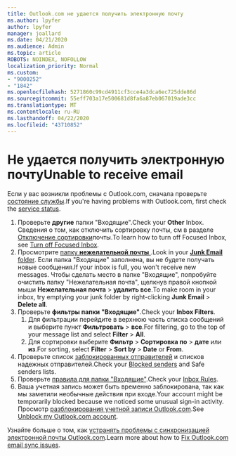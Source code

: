 ```yaml
---
title: Outlook.com не удается получить электронную почту
ms.author: lpyfer
author: lpyfer
manager: joallard
ms.date: 04/21/2020
ms.audience: Admin
ms.topic: article
ROBOTS: NOINDEX, NOFOLLOW
localization_priority: Normal
ms.custom:
- "9000252"
- "1842"
ms.openlocfilehash: 5271860c99cd4911cf3cce4a3dca6ec725dde86d
ms.sourcegitcommit: 55eff703a17e500681d8fa6a87eb067019ade3cc
ms.translationtype: MT
ms.contentlocale: ru-RU
ms.lasthandoff: 04/22/2020
ms.locfileid: "43710852"
---
```

# <a name="unable-to-receive-email"></a><span data-ttu-id="e5225-102">Не удается получить электронную почту</span><span class="sxs-lookup"><span data-stu-id="e5225-102">Unable to receive email</span></span>

<span data-ttu-id="e5225-103">Если у вас возникли проблемы с Outlook.com, сначала проверьте [состояние службы](https://go.microsoft.com/fwlink/p/?linkid=837482).</span><span class="sxs-lookup"><span data-stu-id="e5225-103">If you're having problems with Outlook.com, first check the [service status](https://go.microsoft.com/fwlink/p/?linkid=837482).</span></span>

1. <span data-ttu-id="e5225-104">Проверьте **другие** папки "Входящие".</span><span class="sxs-lookup"><span data-stu-id="e5225-104">Check your **Other** Inbox.</span></span> <span data-ttu-id="e5225-105">Сведения о том, как отключить сортировку почты, см в разделе [Отключение сортировки](https://support.office.com/article/f714d94d-9e63-4217-9ccb-6cb2986aa1b2)почты.</span><span class="sxs-lookup"><span data-stu-id="e5225-105">To learn how to turn off Focused Inbox, see [Turn off Focused Inbox](https://support.office.com/article/f714d94d-9e63-4217-9ccb-6cb2986aa1b2).</span></span> 
2. <span data-ttu-id="e5225-106">Просмотрите [папку **нежелательной почты** ](https://outlook.live.com/mail/junkemail).</span><span class="sxs-lookup"><span data-stu-id="e5225-106">Look in your [**Junk Email** folder](https://outlook.live.com/mail/junkemail).</span></span> <span data-ttu-id="e5225-107">Если папка "Входящие" заполнена, вы не будете получать новые сообщения.</span><span class="sxs-lookup"><span data-stu-id="e5225-107">If your inbox is full, you won't receive new messages.</span></span> <span data-ttu-id="e5225-108">Чтобы сделать место в папке "Входящие", попробуйте очистить папку "Нежелательная почта", щелкнув правой кнопкой мыши **Нежелательная почта** > **удалить все**.</span><span class="sxs-lookup"><span data-stu-id="e5225-108">To make room in your inbox, try emptying your junk folder by right-clicking **Junk Email** > **Delete all**.</span></span>
3. <span data-ttu-id="e5225-109">Проверьте **фильтры папки "Входящие"**.</span><span class="sxs-lookup"><span data-stu-id="e5225-109">Check your **Inbox Filters**.</span></span> 
    1. <span data-ttu-id="e5225-110">Для фильтрации перейдите в верхнюю часть списка сообщений и выберите пункт **Фильтровать** > **все**.</span><span class="sxs-lookup"><span data-stu-id="e5225-110">For filtering, go to the top of your message list and select **Filter** > **All**.</span></span>
    2. <span data-ttu-id="e5225-111">Для сортировки выберите **Фильтр** > **Сортировка по** > **дате** или **из**.</span><span class="sxs-lookup"><span data-stu-id="e5225-111">For sorting, select **Filter** > **Sort by** > **Date** or **From**.</span></span>
4. <span data-ttu-id="e5225-112">Проверьте список [заблокированных отправителей](https://outlook.live.com/mail/options/mail/junkEmail) и списков надежных отправителей.</span><span class="sxs-lookup"><span data-stu-id="e5225-112">Check your [Blocked senders](https://outlook.live.com/mail/options/mail/junkEmail) and Safe senders lists.</span></span>
5. <span data-ttu-id="e5225-113">Проверьте [правила для папки "Входящие"](https://outlook.live.com/mail/options/mail/rules).</span><span class="sxs-lookup"><span data-stu-id="e5225-113">Check your [Inbox Rules](https://outlook.live.com/mail/options/mail/rules).</span></span>
6. <span data-ttu-id="e5225-114">Ваша учетная запись может быть временно заблокирована, так как мы заметили необычные действия при входе.</span><span class="sxs-lookup"><span data-stu-id="e5225-114">Your account might be temporarily blocked because we noticed some unusual sign-in activity.</span></span> <span data-ttu-id="e5225-115">Просмотр [разблокирования учетной записи Outlook.com](https://support.office.com/article/f4ad2701-d166-4d8b-8a6a-9af2a1f8a4c4).</span><span class="sxs-lookup"><span data-stu-id="e5225-115">See [Unblock my Outlook.com account](https://support.office.com/article/f4ad2701-d166-4d8b-8a6a-9af2a1f8a4c4).</span></span>

<span data-ttu-id="e5225-116">Узнайте больше о том, как [устранять проблемы с синхронизацией электронной почты Outlook.com](https://support.office.com/article/d39e3341-8d79-4bf1-b3c7-ded602233642).</span><span class="sxs-lookup"><span data-stu-id="e5225-116">Learn more about how to [Fix Outlook.com email sync issues](https://support.office.com/article/d39e3341-8d79-4bf1-b3c7-ded602233642).</span></span>